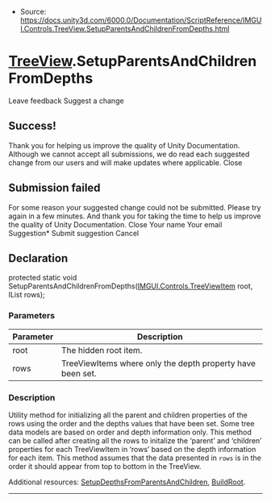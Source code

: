 * Source: https://docs.unity3d.com/6000.0/Documentation/ScriptReference/IMGUI.Controls.TreeView.SetupParentsAndChildrenFromDepths.html

#  [TreeView](https://docs.unity3d.com/6000.0/Documentation/ScriptReference/IMGUI.Controls.TreeView.html).SetupParentsAndChildrenFromDepths
Leave feedback
Suggest a change
## Success!
Thank you for helping us improve the quality of Unity Documentation. Although we cannot accept all submissions, we do read each suggested change from our users and will make updates where applicable.
Close
## Submission failed
For some reason your suggested change could not be submitted. Please <a>try again</a> in a few minutes. And thank you for taking the time to help us improve the quality of Unity Documentation.
Close
Your name Your email Suggestion* Submit suggestion
Cancel
## Declaration
protected static void SetupParentsAndChildrenFromDepths([IMGUI.Controls.TreeViewItem](https://docs.unity3d.com/6000.0/Documentation/ScriptReference/IMGUI.Controls.TreeViewItem.html) root, IList<TreeViewItem> rows); 
### Parameters
Parameter | Description  
---|---  
root | The hidden root item.  
rows | TreeViewItems where only the depth property have been set.  
### Description
Utility method for initializing all the parent and children properties of the rows using the order and the depths values that have been set.
Some tree data models are based on order and depth information only. This method can be called after creating all the rows to initalize the ‘parent’ and ‘children’ properties for each TreeViewItem in ‘rows’ based on the depth information for each item. This method assumes that the data presented in `rows` is in the order it should appear from top to bottom in the TreeView.  
  
Additional resources: [SetupDepthsFromParentsAndChildren](https://docs.unity3d.com/6000.0/Documentation/ScriptReference/IMGUI.Controls.TreeView.SetupDepthsFromParentsAndChildren.html), [BuildRoot](https://docs.unity3d.com/6000.0/Documentation/ScriptReference/IMGUI.Controls.TreeView.BuildRoot.html).
* * *
